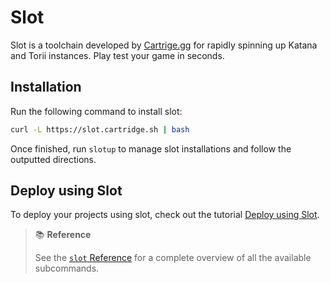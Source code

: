 # Slot

Slot is a toolchain developed by [Cartrige.gg](https://github.com/cartridge-gg/slot) for rapidly spinning up Katana and Torii instances. Play test your game in seconds.

## Installation

Run the following command to install slot:

```sh
curl -L https://slot.cartridge.sh | bash
```

Once finished, run `slotup` to manage slot installations and follow the outputted directions.

## Deploy using Slot

To deploy your projects using slot, check out the tutorial [Deploy using Slot](/tutorial/deploy-using-slot/main.md).

> 📚 **Reference**
>
> See the [`slot` Reference](./reference.md) for a complete overview of all the available subcommands.
